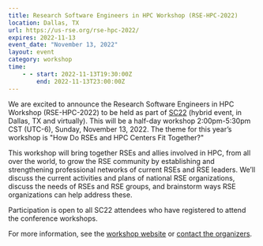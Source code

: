 ```yaml
---
title: Research Software Engineers in HPC Workshop (RSE-HPC-2022)
location: Dallas, TX
url: https://us-rse.org/rse-hpc-2022/
expires: 2022-11-13
event_date: "November 13, 2022"
layout: event
category: workshop
time:
    - - start: 2022-11-13T19:30:00Z
        end: 2022-11-13T23:00:00Z
---
```


We are excited to announce the Research Software Engineers in HPC Workshop (RSE-HPC-2022)
to be held as part of [SC22](https://sc22.supercomputing.org/) (hybrid event, in Dallas, TX and virtually).
This will be a half-day workshop 2:00pm-5:30pm CST (UTC-6), Sunday, November 13, 2022.
The theme for this year’s workshop is "How Do RSEs and HPC Centers Fit Together?"

This workshop will bring together RSEs and allies involved in HPC, from all over the world,
to grow the RSE community by establishing and strengthening professional networks of current
RSEs and RSE leaders.  We’ll discuss the current activities and plans of national RSE
organizations, discuss the needs of RSEs and RSE groups, and brainstorm ways RSE organizations
can help address these.

Participation is open to all SC22 attendees who have registered to attend the conference workshops.

For more information, see the [workshop website](https://us-rse.org/rse-hpc-2022/)
or [contact the organizers](mailto:sc-ws-rse-hpc@info.supercomputing.org).
